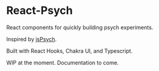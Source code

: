 # React-Psych

React components for quickly building psych experiments.

Inspired by [jsPsych](https://www.jspsych.org/).

Built with React Hooks, Chakra UI, and Typescript.

WIP at the moment. Documentation to come.

